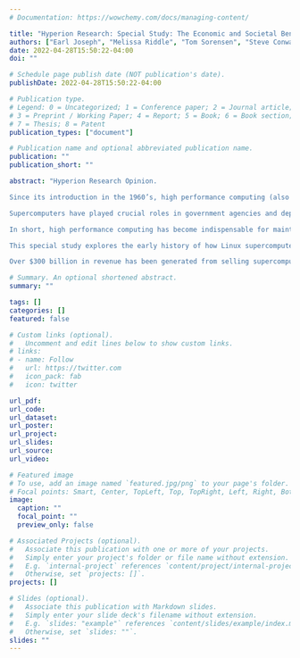 ```yaml
---
# Documentation: https://wowchemy.com/docs/managing-content/

title: "Hyperion Research: Special Study: The Economic and Societal Benefits of Linux Supercomputers"
authors: ["Earl Joseph", "Melissa Riddle", "Tom Sorensen", "Steve Conway"]
date: 2022-04-28T15:50:22-04:00
doi: ""

# Schedule page publish date (NOT publication's date).
publishDate: 2022-04-28T15:50:22-04:00

# Publication type.
# Legend: 0 = Uncategorized; 1 = Conference paper; 2 = Journal article;
# 3 = Preprint / Working Paper; 4 = Report; 5 = Book; 6 = Book section;
# 7 = Thesis; 8 = Patent
publication_types: ["document"]

# Publication name and optional abbreviated publication name.
publication: ""
publication_short: ""

abstract: "Hyperion Research Opinion. 

Since its introduction in the 1960’s, high performance computing (also called supercomputing) has made many contributions to significant scientific, engineering, and industrial advances around the world, as well as to homeland security and other critical government missions. In the 1990's, the first commodity-based supercomputers using the Linux operation system were developed through the work of key early adopters, including **David Bader**. By the 2000’s, the revolutionary change provided by commodity Linux supercomputers redefined supercomputing and made them available and usable to a dramatically larger number of organizations around the world.

Supercomputers have played crucial roles in government agencies and departments. But that's just part of the story. Supercomputers have made cars and planes much safer, more fuel efficient and environmentally friendly. They are crucial aids in discovering and extracting new sources of oil and gas, and for developing alternative energy sources. They have enabled the weather community to create more accurate predictions of severe storms that can devastate lives and property. They are heavily relied on by industries ranging from financial services to medicine and health care, entertainment, consumer products, and more recently by Internet companies. And most recently, supercomputers were instrumental in addressing the COVID-19 pandemic.

In short, high performance computing has become indispensable for maintaining national security and economic competitiveness. That's why other nations and global regions including China, Europe, Japan, and Russia, to name a few, are racing ahead and have created national programs that are investing large sums of money to develop exascale supercomputers for use later in this decade or early in the next decade.

This special study explores the early history of how Linux supercomputers were developed and the overall returns from supercomputing in both: 1) the economic value from building and supporting supercomputers; and 2) the value from using supercomputers. Additionally, this report presents some interesting examples of how supercomputers provide returns.

Over $300 billion in revenue has been generated from selling supercomputers. This represents a sizable economic gain, especially since the use of these systems generated research valued at least ten times over the purchase price. While it is difficult to fully measure the value that supercomputers have generated, even looking at just automotives, aircraft, and pharmaceuticals supercomputers have contributed to products valued at more than $100 trillion over the last 25 years. And this doesn’t count the tremendous value to new scientific discoveries in almost all disciplines. The return-on-investment (ROI) and return-on-research (ROR) examples in this report underscore the benefits of supercomputers in enabling scientific and industrial research around the world."

# Summary. An optional shortened abstract.
summary: ""

tags: []
categories: []
featured: false

# Custom links (optional).
#   Uncomment and edit lines below to show custom links.
# links:
# - name: Follow
#   url: https://twitter.com
#   icon_pack: fab
#   icon: twitter

url_pdf:
url_code:
url_dataset:
url_poster:
url_project:
url_slides:
url_source:
url_video:

# Featured image
# To use, add an image named `featured.jpg/png` to your page's folder. 
# Focal points: Smart, Center, TopLeft, Top, TopRight, Left, Right, BottomLeft, Bottom, BottomRight.
image:
  caption: ""
  focal_point: ""
  preview_only: false

# Associated Projects (optional).
#   Associate this publication with one or more of your projects.
#   Simply enter your project's folder or file name without extension.
#   E.g. `internal-project` references `content/project/internal-project/index.md`.
#   Otherwise, set `projects: []`.
projects: []

# Slides (optional).
#   Associate this publication with Markdown slides.
#   Simply enter your slide deck's filename without extension.
#   E.g. `slides: "example"` references `content/slides/example/index.md`.
#   Otherwise, set `slides: ""`.
slides: ""
---
```

